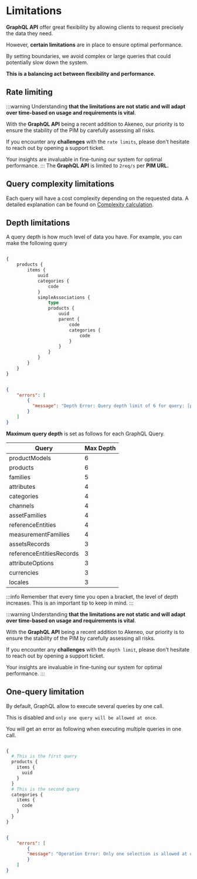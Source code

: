 # Limitations

**GraphQL API** offer great flexibility by allowing clients to request precisely the data they need.

However, **certain limitations** are in place to ensure optimal performance.

By setting boundaries, we avoid complex or large queries that could potentially slow down the system.

**This is a balancing act between flexibility and performance.**

## Rate limiting

:::warning
Understanding **that the limitations are not static and will adapt over time-based on usage and requirements is vital**. 

With the **GraphQL API** being a recent addition to Akeneo, our priority is to ensure the stability of the PIM by carefully assessing all risks. 

If you encounter any **challenges** with the `rate limits`, please don't hesitate to reach out by opening a support ticket.

Your insights are invaluable in fine-tuning our system for optimal performance.
:::
The **GraphQL API** is limited to `2req/s` per **PIM URL.**

## Query complexity limitations

Each query will have a cost complexity depending on the requested data.
A detailed explanation can be found on [Complexity calculation](/graphql/complexity.html).

## Depth limitations
A query depth is how much level of data you have.
For example, you can make the following query

```graphql [snippet:Query with too much depth]

{
    products {
        items {
            uuid
            categories {
                code
            }
            simpleAssociations {
                type
                products {
                    uuid
                    parent {
                        code
                        categories {
                            code
                        }
                    }
                }
            }
        }
    }
}
```
```json [snippet:Error]

{
    "errors": [
        {
          "message": "Depth Error: Query depth limit of 6 for query: [products] exceeded, found 7."
        }
    ]
}
```

**Maximum query depth** is set as follows for each GraphQL Query.

| Query                    | Max Depth |
|--------------------------|-----------|
| productModels            | 6         |
| products                 | 6         |
| families                 | 5         |
| attributes               | 4         |
| categories               | 4         |
| channels                 | 4         |
| assetFamilies            | 4         |
| referenceEntities        | 4         |
| measurementFamilies      | 4         |
| assetsRecords            | 3         |
| referenceEntitiesRecords | 3         |
| attributeOptions         | 3         |
| currencies               | 3         |
| locales                  | 3         |

:::info
Remember that every time you open a bracket, the level of depth increases. 
This is an important tip to keep in mind.
:::

:::warning
Understanding **that the limitations are not static and will adapt over time-based on usage and requirements is vital**.

With the **GraphQL API** being a recent addition to Akeneo, our priority is to ensure the stability of the PIM by carefully assessing all risks.

If you encounter any **challenges** with the `depth limit`, please don't hesitate to reach out by opening a support ticket.

Your insights are invaluable in fine-tuning our system for optimal performance.
:::


## One-query limitation
By default, GraphQL allow to execute several queries by one call.

This is disabled and `only one query will be allowed at once`.

You will get an error as following when executing multiple queries in one call.

```graphql [snippet:Two queries in one call]

{
  # This is the first query
  products {
    items {
      uuid
    }
  }
  # This is the second query
  categories {
    items {
      code
    }
  }
}
```
```json [snippet:Error]

{
    "errors": [
        {
        "message": "Operation Error: Only one selection is allowed at once, found 2"
        }
    ]
}
```
